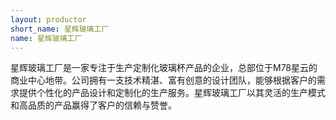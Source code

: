 ```yaml
---
layout: productor
short_name: 星辉玻璃工厂
name: 星辉玻璃工厂
---
```

星辉玻璃工厂是一家专注于生产定制化玻璃杯产品的企业，总部位于M78星云的商业中心地带。公司拥有一支技术精湛、富有创意的设计团队，能够根据客户的需求提供个性化的产品设计和定制化的生产服务。星辉玻璃工厂以其灵活的生产模式和高品质的产品赢得了客户的信赖与赞誉。